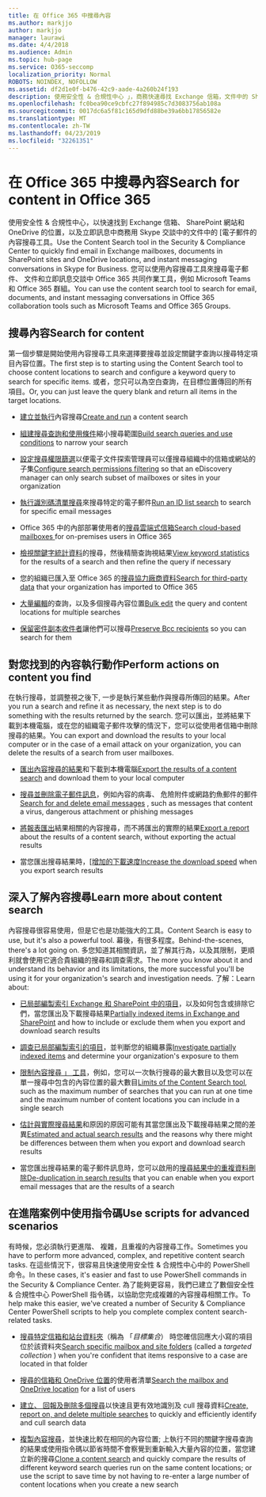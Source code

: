 ```yaml
---
title: 在 Office 365 中搜尋內容
ms.author: markjjo
author: markjjo
manager: laurawi
ms.date: 4/4/2018
ms.audience: Admin
ms.topic: hub-page
ms.service: O365-seccomp
localization_priority: Normal
ROBOTS: NOINDEX, NOFOLLOW
ms.assetid: df2d1e0f-b476-42c9-aade-4a260b24f193
description: 使用安全性 & 合規性中心 」，商務快速尋找 Exchange 信箱，文件中的 SharePoint 網站和 OneDrive 的位置，並在 Skype 中的立即訊息對話中的電子郵件的內容搜尋電子文件探索工具。
ms.openlocfilehash: fc0bea90ce9cbfc27f894985c7d3083756ab108a
ms.sourcegitcommit: 0017dc6a5f81c165d9dfd88be39a6bb17856582e
ms.translationtype: MT
ms.contentlocale: zh-TW
ms.lasthandoff: 04/23/2019
ms.locfileid: "32261351"
---
```

# <a name="search-for-content-in-office-365"></a><span data-ttu-id="bf056-103">在 Office 365 中搜尋內容</span><span class="sxs-lookup"><span data-stu-id="bf056-103">Search for content in Office 365</span></span>

<span data-ttu-id="bf056-104">使用安全性 & 合規性中心，以快速找到 Exchange 信箱、 SharePoint 網站和 OneDrive 的位置，以及立即訊息中商務用 Skype 交談中的文件中的 [電子郵件的內容搜尋工具。</span><span class="sxs-lookup"><span data-stu-id="bf056-104">Use the Content Search tool in the Security & Compliance Center to quickly find email in Exchange mailboxes, documents in SharePoint sites and OneDrive locations, and instant messaging conversations in Skype for Business.</span></span> <span data-ttu-id="bf056-105">您可以使用內容搜尋工具來搜尋電子郵件、 文件和立即訊息交談中 Office 365 共同作業工具，例如 Microsoft Teams 和 Office 365 群組。</span><span class="sxs-lookup"><span data-stu-id="bf056-105">You can use the content search tool to search for email, documents, and instant messaging conversations in Office 365 collaboration tools such as Microsoft Teams and Office 365 Groups.</span></span>
  
## <a name="search-for-content"></a><span data-ttu-id="bf056-106">搜尋內容</span><span class="sxs-lookup"><span data-stu-id="bf056-106">Search for content</span></span>

<span data-ttu-id="bf056-107">第一個步驟是開始使用內容搜尋工具來選擇要搜尋並設定關鍵字查詢以搜尋特定項目內容位置。</span><span class="sxs-lookup"><span data-stu-id="bf056-107">The first step is to starting using the Content Search tool to choose content locations to search and configure a keyword query to search for specific items.</span></span> <span data-ttu-id="bf056-108">或者，您只可以為空白查詢，在目標位置傳回的所有項目。</span><span class="sxs-lookup"><span data-stu-id="bf056-108">Or, you can just leave the query blank and return all items in the target locations.</span></span>
  
- <span data-ttu-id="bf056-109">[建立並執行](content-search.md)內容搜尋</span><span class="sxs-lookup"><span data-stu-id="bf056-109">[Create and run](content-search.md) a content search</span></span> 
    
- <span data-ttu-id="bf056-110">[組建搜尋查詢和使用條件](keyword-queries-and-search-conditions.md)縮小搜尋範圍</span><span class="sxs-lookup"><span data-stu-id="bf056-110">[Build search queries and use conditions](keyword-queries-and-search-conditions.md) to narrow your search</span></span> 
    
- <span data-ttu-id="bf056-111">[設定搜尋權限篩選](permissions-filtering-for-content-search.md)以便電子文件探索管理員可以僅搜尋組織中的信箱或網站的子集</span><span class="sxs-lookup"><span data-stu-id="bf056-111">[Configure search permissions filtering](permissions-filtering-for-content-search.md) so that an eDiscovery manager can only search subset of mailboxes or sites in your organization</span></span> 
    
- <span data-ttu-id="bf056-112">[執行識別碼清單搜尋](csv-file-for-an-id-list-content-search.md)來搜尋特定的電子郵件</span><span class="sxs-lookup"><span data-stu-id="bf056-112">[Run an ID list search](csv-file-for-an-id-list-content-search.md) to search for specific email messages</span></span> 
    
- <span data-ttu-id="bf056-113">Office 365 中的內部部署使用者的[搜尋雲端式信箱](search-cloud-based-mailboxes-for-on-premises-users.md)</span><span class="sxs-lookup"><span data-stu-id="bf056-113">[Search cloud-based mailboxes ](search-cloud-based-mailboxes-for-on-premises-users.md) for on-premises users in Office 365</span></span>

- <span data-ttu-id="bf056-114">[檢視關鍵字統計資料](view-keyword-statistics-for-content-search.md)的搜尋，然後精簡查詢視結果</span><span class="sxs-lookup"><span data-stu-id="bf056-114">[View keyword statistics](view-keyword-statistics-for-content-search.md) for the results of a search and then refine the query if necessary</span></span> 
    
- <span data-ttu-id="bf056-115">您的組織已匯入至 Office 365 的[搜尋協力廠商資料](use-content-search-to-search-third-party-data-that-was-imported.md)</span><span class="sxs-lookup"><span data-stu-id="bf056-115">[Search for third-party data](use-content-search-to-search-third-party-data-that-was-imported.md) that your organization has imported to Office 365</span></span> 
    
- <span data-ttu-id="bf056-116">[大量編輯](bulk-edit-content-searches.md)的查詢，以及多個搜尋內容位置</span><span class="sxs-lookup"><span data-stu-id="bf056-116">[Bulk edit](bulk-edit-content-searches.md) the query and content locations for multiple searches</span></span> 
    
- <span data-ttu-id="bf056-117">[保留密件副本收件者](https://docs.microsoft.com/exchange/policy-and-compliance/holds/preserve-bcc-recipients-and-group-members)讓他們可以搜尋</span><span class="sxs-lookup"><span data-stu-id="bf056-117">[Preserve Bcc recipients](https://docs.microsoft.com/exchange/policy-and-compliance/holds/preserve-bcc-recipients-and-group-members) so you can search for them</span></span> 

## <a name="perform-actions-on-content-you-find"></a><span data-ttu-id="bf056-118">對您找到的內容執行動作</span><span class="sxs-lookup"><span data-stu-id="bf056-118">Perform actions on content you find</span></span>

<span data-ttu-id="bf056-119">在執行搜尋，並調整視之後下, 一步是執行某些動作與搜尋所傳回的結果。</span><span class="sxs-lookup"><span data-stu-id="bf056-119">After you run a search and refine it as necessary, the next step is to do something with the results returned by the search.</span></span> <span data-ttu-id="bf056-120">您可以匯出，並將結果下載到本機電腦，或在您的組織電子郵件攻擊的情況下，您可以從使用者信箱中刪除搜尋的結果。</span><span class="sxs-lookup"><span data-stu-id="bf056-120">You can export and download the results to your local computer or in the case of a email attack on your organization, you can delete the results of a search from user mailboxes.</span></span>
  
- <span data-ttu-id="bf056-121">[匯出內容搜尋的結果](export-search-results.md)和下載到本機電腦</span><span class="sxs-lookup"><span data-stu-id="bf056-121">[Export the results of a content search](export-search-results.md) and download them to your local computer</span></span> 
    
- <span data-ttu-id="bf056-122">[搜尋並刪除電子郵件訊息](search-for-and-delete-messages-in-your-organization.md)，例如內容的病毒、 危險附件或網路釣魚郵件的郵件</span><span class="sxs-lookup"><span data-stu-id="bf056-122">[Search for and delete email messages](search-for-and-delete-messages-in-your-organization.md) , such as messages that content a virus, dangerous attachment or phishing messages</span></span> 
    
- <span data-ttu-id="bf056-123">[將報表匯出](export-a-content-search-report.md)結果相關的內容搜尋，而不將匯出的實際的結果</span><span class="sxs-lookup"><span data-stu-id="bf056-123">[Export a report](export-a-content-search-report.md) about the results of a content search, without exporting the actual results</span></span> 
    
- <span data-ttu-id="bf056-124">當您匯出搜尋結果時，[[增加的下載速度](increase-download-speeds-when-exporting-ediscovery-results.md)</span><span class="sxs-lookup"><span data-stu-id="bf056-124">[Increase the download speed](increase-download-speeds-when-exporting-ediscovery-results.md) when you export search results</span></span> 
    
## <a name="learn-more-about-content-search"></a><span data-ttu-id="bf056-125">深入了解內容搜尋</span><span class="sxs-lookup"><span data-stu-id="bf056-125">Learn more about content search</span></span>

<span data-ttu-id="bf056-126">內容搜尋很容易使用，但是它也是功能強大的工具。</span><span class="sxs-lookup"><span data-stu-id="bf056-126">Content Search is easy to use, but it's also a powerful tool.</span></span> <span data-ttu-id="bf056-127">幕後，有很多程度。</span><span class="sxs-lookup"><span data-stu-id="bf056-127">Behind-the-scenes, there's a lot going on.</span></span> <span data-ttu-id="bf056-128">多您知道其相關資訊，並了解其行為，以及其限制，更順利就會使用它適合貴組織的搜尋和調查需求。</span><span class="sxs-lookup"><span data-stu-id="bf056-128">The more you know about it and understand its behavior and its limitations, the more successful you'll be using it for your organization's search and investigation needs.</span></span> <span data-ttu-id="bf056-129">了解：</span><span class="sxs-lookup"><span data-stu-id="bf056-129">Learn about:</span></span>
  
- <span data-ttu-id="bf056-130">[已局部編製索引 Exchange 和 SharePoint 中的項目](partially-indexed-items-in-content-search.md)，以及如何包含或排除它們，當您匯出及下載搜尋結果</span><span class="sxs-lookup"><span data-stu-id="bf056-130">[Partially indexed items in Exchange and SharePoint](partially-indexed-items-in-content-search.md) and how to include or exclude them when you export and download search results</span></span> 
    
- <span data-ttu-id="bf056-131">[調查已局部編製索引的項目](investigating-partially-indexed-items-in-ediscovery.md)，並判斷您的組織暴露</span><span class="sxs-lookup"><span data-stu-id="bf056-131">[Investigate partially indexed items](investigating-partially-indexed-items-in-ediscovery.md) and determine your organization's exposure to them</span></span> 
    
- <span data-ttu-id="bf056-132">[限制內容搜尋 」 工具](limits-for-content-search.md)，例如，您可以一次執行搜尋的最大數目以及您可以在單一搜尋中包含的內容位置的最大數目</span><span class="sxs-lookup"><span data-stu-id="bf056-132">[Limits of the Content Search tool](limits-for-content-search.md), such as the maximum number of searches that you can run at one time and the maximum number of content locations you can include in a single search</span></span> 
    
- <span data-ttu-id="bf056-133">[估計與實際搜尋結果](differences-between-estimated-and-actual-ediscovery-search-results.md)和原因的原因可能有其當您匯出及下載搜尋結果之間的差異</span><span class="sxs-lookup"><span data-stu-id="bf056-133">[Estimated and actual search results](differences-between-estimated-and-actual-ediscovery-search-results.md) and the reasons why there might be differences between them when you export and download search results</span></span> 
    
- <span data-ttu-id="bf056-134">當您匯出搜尋結果的電子郵件訊息時，您可以啟用的[搜尋結果中的重複資料刪除](de-duplication-in-ediscovery-search-results.md)</span><span class="sxs-lookup"><span data-stu-id="bf056-134">[De-duplication in search results](de-duplication-in-ediscovery-search-results.md) that you can enable when you export email messages that are the results of a search</span></span> 
    
## <a name="use-scripts-for-advanced-scenarios"></a><span data-ttu-id="bf056-135">在進階案例中使用指令碼</span><span class="sxs-lookup"><span data-stu-id="bf056-135">Use scripts for advanced scenarios</span></span>

<span data-ttu-id="bf056-136">有時候，您必須執行更進階、 複雜，且重複的內容搜尋工作。</span><span class="sxs-lookup"><span data-stu-id="bf056-136">Sometimes you have to perform more advanced, complex, and repetitive content search tasks.</span></span> <span data-ttu-id="bf056-137">在這些情況下，很容易且快速使用安全性 & 合規性中心中的 PowerShell 命令。</span><span class="sxs-lookup"><span data-stu-id="bf056-137">In these cases, it's easier and fast to use PowerShell commands in the Security & Compliance Center.</span></span> <span data-ttu-id="bf056-138">為了能夠更容易，我們已建立了數個安全性 & 合規性中心 PowerShell 指令碼，以協助您完成複雜的內容搜尋相關工作。</span><span class="sxs-lookup"><span data-stu-id="bf056-138">To help make this easier, we've created a number of Security & Compliance Center PowerShell scripts to help you complete complex content search-related tasks.</span></span>
  
- <span data-ttu-id="bf056-139">[搜尋特定信箱和站台資料夾](use-content-search-for-targeted-collections.md)（稱為 「*目標集合*） 時您確信回應大小寫的項目位於該資料夾</span><span class="sxs-lookup"><span data-stu-id="bf056-139">[Search specific mailbox and site folders](use-content-search-for-targeted-collections.md) (called a  *targeted collection*  ) when you're confident that items responsive to a case are located in that folder</span></span> 
    
- <span data-ttu-id="bf056-140">[搜尋的信箱和 OneDrive 位置](search-the-mailbox-and-onedrive-for-business-for-a-list-of-users.md)的使用者清單</span><span class="sxs-lookup"><span data-stu-id="bf056-140">[Search the mailbox and OneDrive location](search-the-mailbox-and-onedrive-for-business-for-a-list-of-users.md) for a list of users</span></span> 
    
- <span data-ttu-id="bf056-141">[建立、 回報及刪除多個搜尋](create-report-on-and-delete-multiple-content-searches.md)以快速且更有效地識別及 cull 搜尋資料</span><span class="sxs-lookup"><span data-stu-id="bf056-141">[Create, report on, and delete multiple searches](create-report-on-and-delete-multiple-content-searches.md) to quickly and efficiently identify and cull search data</span></span> 
    
- <span data-ttu-id="bf056-142">[複製內容搜尋](clone-a-content-search.md)，並快速比較在相同的內容位置; 上執行不同的關鍵字搜尋查詢的結果或使用指令碼以節省時間不會察覺到重新輸入大量內容的位置，當您建立新的搜尋</span><span class="sxs-lookup"><span data-stu-id="bf056-142">[Clone a content search](clone-a-content-search.md) and quickly compare the results of different keyword search queries run on the same content locations; or use the script to save time by not having to re-enter a large number of content locations when you create a new search</span></span> 
    

